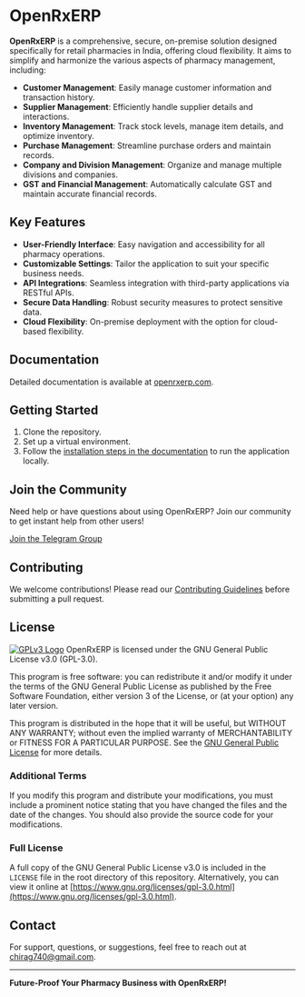 # OpenRxERP

**OpenRxERP** is a comprehensive, secure, on-premise solution designed specifically for retail pharmacies in India, offering cloud flexibility. It aims to simplify and harmonize the various aspects of pharmacy management, including:

- **Customer Management**: Easily manage customer information and transaction history.
- **Supplier Management**: Efficiently handle supplier details and interactions.
- **Inventory Management**: Track stock levels, manage item details, and optimize inventory.
- **Purchase Management**: Streamline purchase orders and maintain records.
- **Company and Division Management**: Organize and manage multiple divisions and companies.
- **GST and Financial Management**: Automatically calculate GST and maintain accurate financial records.

## Key Features

- **User-Friendly Interface**: Easy navigation and accessibility for all pharmacy operations.
- **Customizable Settings**: Tailor the application to suit your specific business needs.
- **API Integrations**: Seamless integration with third-party applications via RESTful APIs.
- **Secure Data Handling**: Robust security measures to protect sensitive data.
- **Cloud Flexibility**: On-premise deployment with the option for cloud-based flexibility.

## Documentation

Detailed documentation is available at [openrxerp.com](https://openrxerp.com).

## Getting Started

1. Clone the repository.
2. Set up a virtual environment.
3. Follow the [installation steps in the documentation](https://openrxerp.com/installation/) to run the application locally.

## Join the Community

Need help or have questions about using OpenRxERP? Join our community to get instant help from other users!

[Join the Telegram Group](https://t.me/+QMHXwZ3INek3YWY1)


## Contributing

We welcome contributions! Please read our [Contributing Guidelines](CONTRIBUTING.md) before submitting a pull request.
## License

[![GPLv3 Logo](https://www.gnu.org/graphics/gplv3-127x51.png)](https://www.gnu.org/licenses/gpl-3.0.html)
OpenRxERP is licensed under the GNU General Public License v3.0 (GPL-3.0).

This program is free software: you can redistribute it and/or modify it under the terms of the GNU General Public License as published by the Free Software Foundation, either version 3 of the License, or (at your option) any later version.

This program is distributed in the hope that it will be useful, but WITHOUT ANY WARRANTY; without even the implied warranty of MERCHANTABILITY or FITNESS FOR A PARTICULAR PURPOSE. See the [GNU General Public License](https://www.gnu.org/licenses/gpl-3.0.html) for more details.

### Additional Terms

If you modify this program and distribute your modifications, you must include a prominent notice stating that you have changed the files and the date of the changes. You should also provide the source code for your modifications.

### Full License

A full copy of the GNU General Public License v3.0 is included in the `LICENSE` file in the root directory of this repository. Alternatively, you can view it online at [https://www.gnu.org/licenses/gpl-3.0.html](https://www.gnu.org/licenses/gpl-3.0.html).


## Contact

For support, questions, or suggestions, feel free to reach out at chirag740@gmail.com.

---

**Future-Proof Your Pharmacy Business with OpenRxERP!**
